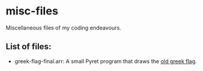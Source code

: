 # misc-files
Miscellaneous files of my coding endeavours.

## List of files: ##

* greek-flag-final.arr: A small Pyret program that draws the [old greek flag](https://en.wikipedia.org/wiki/List_of_Greek_flags#/media/File:Flag_of_Greece_(1822-1978).svg).
